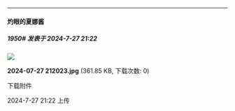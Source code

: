 ﻿
*****

####  灼眼的夏娜酱  
##### 1950#       发表于 2024-7-27 21:22

<img src="https://img.saraba1st.com/forum/202407/27/212221rgooe4kxjs4ornpj.jpg" referrerpolicy="no-referrer">

<strong>2024-07-27 212023.jpg</strong> (361.85 KB, 下载次数: 0)

下载附件

2024-7-27 21:22 上传

